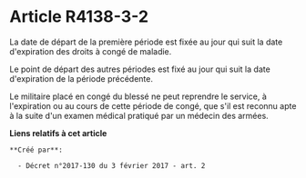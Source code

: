 # Article R4138-3-2

La date de départ de la première période est fixée au jour qui suit la date d'expiration des droits à congé de maladie. 

Le point de départ des autres périodes est fixé au jour qui suit la date d'expiration de la période précédente. 

Le militaire placé en congé du blessé ne peut reprendre le service, à  l'expiration ou au cours de cette période de congé,
que s'il est reconnu  apte à la suite d'un examen médical pratiqué par un médecin des armées.

**Liens relatifs à cet article**

	**Créé par**:

	  - Décret n°2017-130 du 3 février 2017 - art. 2
